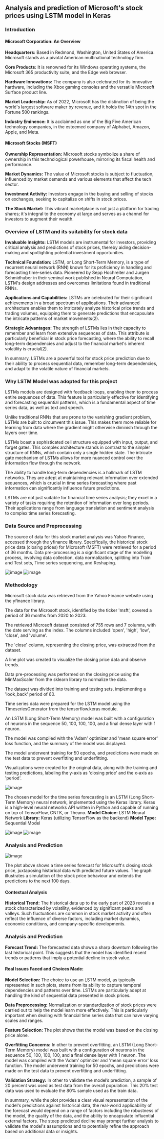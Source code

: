 <h2>Analysis and prediction of Microsoft's stock prices using LSTM model in Keras</h2>

<h3>Introduction</h3>

<h4>Microsoft Corporation: An Overview</h4>

<b>Headquarters:</b> Based in Redmond, Washington, United States of America. Microsoft stands as a pivotal American multinational technology firm.

<b>Core Products:</b> It is renowned for its Windows operating systems, the Microsoft 365 productivity suite, and the Edge web browser.

<b>Hardware Innovations:</b> The company is also celebrated for its innovative hardware, including the Xbox gaming consoles and the versatile Microsoft Surface product line.

<b>Market Leadership:</b> As of 2022, Microsoft has the distinction of being the world's largest software maker by revenue, and it holds the 14th spot in the Fortune 500 rankings.

<b>Industry Eminence:</b> It is acclaimed as one of the Big Five American technology companies, in the esteemed company of Alphabet, Amazon, Apple, and Meta.

<h4>Microsoft Stocks (MSFT)</h4>

<b>Ownership Representation:</b> Microsoft stocks symbolize a share of ownership in this technological powerhouse, mirroring its fiscal health and performance.

<b>Market Dynamics:</b> The value of Microsoft stocks is subject to fluctuation, influenced by market demands and various elements that affect the tech sector.

<b>Investment Activity:</b> Investors engage in the buying and selling of stocks on exchanges, seeking to capitalize on shifts in stock prices.

<b>The Stock Market:</b> This vibrant marketplace is not just a platform for trading shares; it's integral to the economy at large and serves as a channel for investors to augment their wealth.

<h3>Overview of LSTM and its suitability for stock data</h3>

<b>Invaluable Insights:</b> 
LSTM models are instrumental for investors, providing critical analysis and predictions of stock prices, thereby aiding decision-making and spotlighting potential investment opportunities.

<b>Technical Foundation:</b> LSTM, or Long Short-Term Memory, is a type of recurrent neural network (RNN) known for its proficiency in handling and forecasting time-series data. Pioneered by Sepp Hochreiter and Jurgen Schmidhuber in their seminal work published in Neural Computation, LSTM's design addresses and overcomes limitations found in traditional RNNs.

<b>Applications and Capabilities:</b> LSTMs are celebrated for their significant achievements in a broad spectrum of applications. Their advanced architecture enables them to intricately analyze historical price trends and trading volumes, equipping them to generate predictions that encapsulate the intricate patterns of market movements(2).

<b>Strategic Advantages:</b> The strength of LSTMs lies in their capacity to remember and learn from extensive sequences of data. This attribute is particularly beneficial in stock price forecasting, where the ability to recall long-term dependencies and adjust to the financial market's inherent volatility is crucial(2).

In summary, LSTMs are a powerful tool for stock price prediction due to their ability to process sequential data, remember long-term dependencies, and adapt to the volatile nature of financial markets.

<h3>Why LSTM Model was adopted for this project</h3>
LSTMs models are designed with feedback loops, enabling them to process entire sequences of data. This feature is particularly effective for identifying and forecasting sequential patterns, which is a fundamental aspect of time series data, as well as text and speech.

Unlike traditional RNNs that are prone to the vanishing gradient problem, LSTMs are built to circumvent this issue. This makes them more reliable for learning from data where the gradient might otherwise diminish through the layers over time.

LSTMs boast a sophisticated cell structure equipped with input, output, and forget gates. This complex architecture stands in contrast to the simpler structure of RNNs, which contain only a single hidden state. The intricate gate mechanism of LSTMs allows for more nuanced control over the information flow through the network.

The ability to handle long-term dependencies is a hallmark of LSTM networks. They are adept at maintaining relevant information over extended sequences, which is crucial in time series forecasting where past information can significantly influence future predictions.

LSTMs are not just suitable for financial time series analysis; they excel in a variety of tasks requiring the retention of information over long periods. Their applications range from language translation and sentiment analysis to complex time series forecasting.

<h3>Data Source and Preprocessing</h3>
The source of data for this stock market analysis was Yahoo Finance, accessed through the yfinance library. Specifically, the historical stock price data (closing prices) for Microsoft (MSFT) were retrieved for a period of 36 months. 
Data pre-processing is a significant stage of the modelling process, involving data collection, data normalization, splitting into Train and Test sets, Time series sequencing, and Reshaping. 

![image](https://github.com/DevAdedoyin/Stock-Market-Analysis/assets/59482569/993330e9-e900-4052-aec9-357a82220c42) ![image](https://github.com/DevAdedoyin/Stock-Market-Analysis/assets/59482569/e19877ed-c326-4c3b-baca-4a651e012c85)

<h3>Methodology</h3>
Microsoft stock data was retrieved from the Yahoo Finance website using the yfinance library.

The data for the Microsoft stock, identified by the ticker 'msft', covered a period of 36 months from 2020 to 2023.

The retrieved Microsoft dataset consisted of 755 rows and 7 columns, with the date serving as the index. The columns included 'open', 'high', 'low', 'close', and 'volume'.

The 'close' column, representing the closing price, was extracted from the dataset.

A line plot was created to visualize the closing price data and observe trends.

Data pre-processing was performed on the closing price using the MinMaxScaler from the sklearn library to normalize the data.

The dataset was divided into training and testing sets, implementing a 'look_back' period of 60.

Time series data were prepared for the LSTM model using the TimeseriesGenerator from the tensorflow.keras module.

An LSTM (Long Short-Term Memory) model was built with a configuration of neurons in the sequence 50, 100, 100, 100, and a final dense layer with 1 neuron.

The model was compiled with the 'Adam' optimizer and 'mean square error' loss function, and the summary of the model was displayed.

The model underwent training for 50 epochs, and predictions were made on the test data to prevent overfitting and underfitting.

Visualizations were created for the original data, along with the training and testing predictions, labeling the y-axis as 'closing price' and the x-axis as 'period'.

![image](https://github.com/DevAdedoyin/Stock-Market-Analysis/assets/59482569/adfc3843-1e3d-4fad-9501-ed927b08b9ed)

The chosen model for the time series forecasting is an LSTM (Long Short-Term Memory) neural network, implemented using the Keras library. Keras is a high-level neural networks API written in Python and capable of running on top of TensorFlow, CNTK, or Theano.
<b>Model Choice:</b> LSTM Neural Network
<b>Library:</b> Keras (utilizing TensorFlow as the backend)
<b>Model Type:</b> Sequential Model

![image](https://github.com/DevAdedoyin/Stock-Market-Analysis/assets/59482569/3b726462-ea81-494d-80c4-2ada19873883) ![image](https://github.com/DevAdedoyin/Stock-Market-Analysis/assets/59482569/272d5090-7b83-447a-9c4f-a507446db33d)

<h3>Analysis and Prediction</h3>

![image](https://github.com/DevAdedoyin/Stock-Market-Analysis/assets/59482569/69b7a67e-368c-4746-90e8-7288b932d760)

The plot above shows a time series forecast for Microsoft's closing stock price, juxtaposing historical data with predicted future values. The graph illustrates a simulation of the stock price behaviour and extends the predictions to the next 100 days. 

<h4>Contextual Analysis</h4>
<b>Historical Trend:</b> The historical data up to the early part of 2023 reveals a stock characterized by volatility, evidenced by significant peaks and valleys. Such fluctuations are common in stock market activity and often reflect the influence of diverse factors, including market dynamics, economic conditions, and company-specific developments.

<h3>Analysis and Prediction</h3>
<b>Forecast Trend:</b> The forecasted data shows a sharp downturn following the last historical point. This suggests that the model has identified recent trends or patterns that imply a potential decline in stock value.

<h4>Real Issues Faced and Choices Made:</h4>

<b>Model Selection:</b> The choice to use an LSTM model, as typically represented in such plots, stems from its ability to capture temporal dependencies and patterns over time. LSTMs are particularly adept at handling the kind of sequential data presented in stock prices.

<b>Data Preprocessing:</b> Normalization or standardization of stock prices were carried out to help the model learn more effectively. This is particularly important when dealing with financial time series data that can have varying scales and ranges.

<b>Feature Selection:</b> The plot shows that the model was based on the closing price alone. 

<b>Overfitting Concerns:</b> In other to prevent overfitting, an LSTM (Long Short-Term Memory) model was built with a configuration of neurons in the sequence 50, 100, 100, 100, and a final dense layer with 1 neuron. The model was compiled with the 'Adam' optimizer and 'mean square error' loss function. The model underwent training for 50 epochs, and predictions were made on the test data to prevent overfitting and underfitting.

<b>Validation Strategy:</b> In other to validate the model’s prediction, a sample of 20 percent was used as test data from the overall population. This 20% test data was used to evaluate the 80% sample used as the train data.

In summary, while the plot provides a clear visual representation of the model's predictions against historical data, the real-world applicability of the forecast would depend on a range of factors including the robustness of the model, the quality of the data, and the ability to encapsulate influential external factors. The steep predicted decline may prompt further analysis to validate the model's assumptions and to potentially refine the approach based on additional data or insights.

